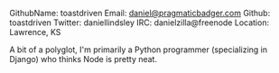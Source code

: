 GithubName:   toastdriven
Email:    daniel@pragmaticbadger.com
Github: toastdriven
Twitter: daniellindsley
IRC: danielzilla@freenode
Location: Lawrence, KS

A bit of a polyglot, I'm primarily a Python programmer (specializing in Django) who thinks Node is pretty neat.

